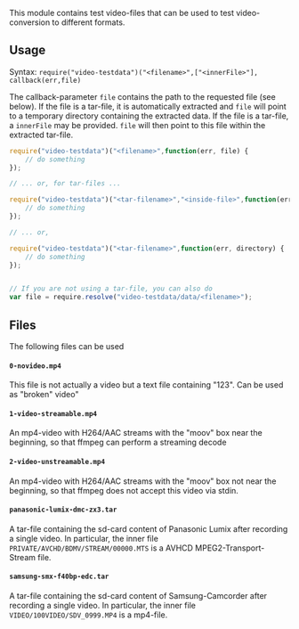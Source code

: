 This module contains test video-files that can be used to test video-conversion
to different formats.

## Usage

Syntax: `require("video-testdata")("<filename>",["<innerFile>"], callback(err,file)`

The callback-parameter `file` contains the path to the requested file (see below).
If the file is a tar-file, it is automatically extracted and `file` will point to
a temporary directory containing the extracted data.
If the file is a tar-file, a `innerFile` may be provided. `file` will then point to
this file within the extracted tar-file.


```js
require("video-testdata")("<filename>",function(err, file) {
    // do something
});

// ... or, for tar-files ...

require("video-testdata")("<tar-filename>","<inside-file>",function(err, file) {
    // do something
});

// ... or,

require("video-testdata")("<tar-filename>",function(err, directory) {
    // do something
});


// If you are not using a tar-file, you can also do
var file = require.resolve("video-testdata/data/<filename>");
```

## Files

The following files can be used

#### `0-novideo.mp4`

This file is not actually a video but a text file containing "123". Can be used as "broken" video"

#### `1-video-streamable.mp4`

An mp4-video with H264/AAC streams with the "moov" box near the beginning, so that ffmpeg can
perform a streaming decode

#### `2-video-unstreamable.mp4`

An mp4-video with H264/AAC streams with the "moov" box not near the beginning, so that ffmpeg does not
accept this video via stdin.

#### `panasonic-lumix-dmc-zx3.tar`

A tar-file containing the sd-card content of Panasonic Lumix after recording a single video.
In particular, the inner file `PRIVATE/AVCHD/BDMV/STREAM/00000.MTS` is a AVHCD MPEG2-Transport-
Stream file.

#### `samsung-smx-f40bp-edc.tar`

A tar-file containing the sd-card content of Samsung-Camcorder after recording a single video.
In particular, the inner file `VIDEO/100VIDEO/SDV_0999.MP4` is a mp4-file.


